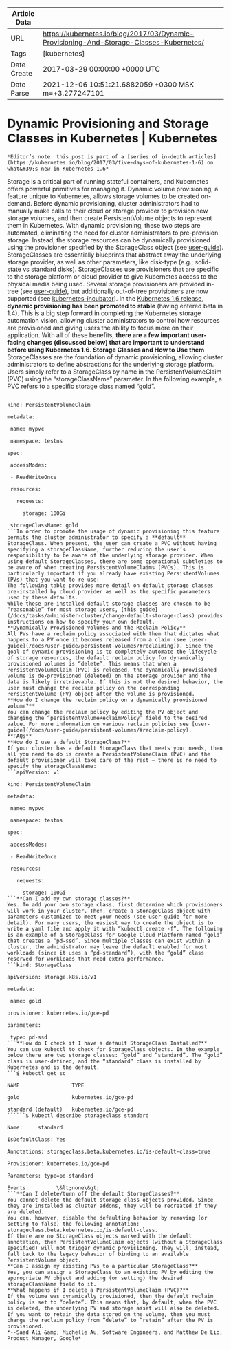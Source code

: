 |             Article Data             ||
| ----------------- | ----------------- |
| URL               | https://kubernetes.io/blog/2017/03/Dynamic-Provisioning-And-Storage-Classes-Kubernetes/        |
| Tags              | [kubernetes]       |
| Date Create       | 2017-03-29 00:00:00 &#43;0000 UTC |
| Date Parse        | 2021-12-06 10:51:21.6882059 &#43;0300 MSK m=&#43;3.277247101  |

#  Dynamic Provisioning and Storage Classes in Kubernetes  | Kubernetes

	
	
	
	
	*Editor’s note: this post is part of a [series of in-depth articles](https://kubernetes.io/blog/2017/03/five-days-of-kubernetes-1-6) on what&#39;s new in Kubernetes 1.6*
Storage is a critical part of running stateful containers, and Kubernetes offers powerful primitives for managing it. Dynamic volume provisioning, a feature unique to Kubernetes, allows storage volumes to be created on-demand. Before dynamic provisioning, cluster administrators had to manually make calls to their cloud or storage provider to provision new storage volumes, and then create PersistentVolume objects to represent them in Kubernetes. With dynamic provisioning, these two steps are automated, eliminating the need for cluster administrators to pre-provision storage. Instead, the storage resources can be dynamically provisioned using the provisioner specified by the StorageClass object (see [user-guide](/docs/user-guide/persistent-volumes/index#storageclasses)). StorageClasses are essentially blueprints that abstract away the underlying storage provider, as well as other parameters, like disk-type (e.g.; solid-state vs standard disks).
StorageClasses use provisioners that are specific to the storage platform or cloud provider to give Kubernetes access to the physical media being used. Several storage provisioners are provided in-tree (see [user-guide](/docs/user-guide/persistent-volumes/index#provisioner)), but additionally out-of-tree provisioners are now supported (see [kubernetes-incubator](https://github.com/kubernetes-incubator/external-storage)).
In the [Kubernetes 1.6 release](https://kubernetes.io/blog/2017/03/kubernetes-1-6-multi-user-multi-workloads-at-scale), **dynamic provisioning has been promoted to stable** (having entered beta in 1.4). This is a big step forward in completing the Kubernetes storage automation vision, allowing cluster administrators to control how resources are provisioned and giving users the ability to focus more on their application. With all of these benefits, **there are a few important user-facing changes (discussed below) that are important to understand before using Kubernetes 1.6**.
**Storage Classes and How to Use them**
StorageClasses are the foundation of dynamic provisioning, allowing cluster administrators to define abstractions for the underlying storage platform. Users simply refer to a StorageClass by name in the PersistentVolumeClaim (PVC) using the “storageClassName” parameter.
In the following example, a PVC refers to a specific storage class named “gold”.
```apiVersion: v1

kind: PersistentVolumeClaim

metadata:

 name: mypvc

 namespace: testns

spec:

 accessModes:

 - ReadWriteOnce

 resources:

   requests:

     storage: 100Gi

 storageClassName: gold
```In order to promote the usage of dynamic provisioning this feature permits the cluster administrator to specify a **default** StorageClass. When present, the user can create a PVC without having specifying a storageClassName, further reducing the user’s responsibility to be aware of the underlying storage provider. When using default StorageClasses, there are some operational subtleties to be aware of when creating PersistentVolumeClaims (PVCs). This is particularly important if you already have existing PersistentVolumes (PVs) that you want to re-use:
The following table provides more detail on default storage classes pre-installed by cloud provider as well as the specific parameters used by these defaults.
While these pre-installed default storage classes are chosen to be “reasonable” for most storage users, [this guide](/docs/tasks/administer-cluster/change-default-storage-class) provides instructions on how to specify your own default.
**Dynamically Provisioned Volumes and the Reclaim Policy**
All PVs have a reclaim policy associated with them that dictates what happens to a PV once it becomes released from a claim (see [user-guide](/docs/user-guide/persistent-volumes/#reclaiming)). Since the goal of dynamic provisioning is to completely automate the lifecycle of storage resources, the default reclaim policy for dynamically provisioned volumes is “delete”. This means that when a PersistentVolumeClaim (PVC) is released, the dynamically provisioned volume is de-provisioned (deleted) on the storage provider and the data is likely irretrievable. If this is not the desired behavior, the user must change the reclaim policy on the corresponding PersistentVolume (PV) object after the volume is provisioned.
**How do I change the reclaim policy on a dynamically provisioned volume?**
You can change the reclaim policy by editing the PV object and changing the “persistentVolumeReclaimPolicy” field to the desired value. For more information on various reclaim policies see [user-guide](/docs/user-guide/persistent-volumes/#reclaim-policy).
**FAQs**
**How do I use a default StorageClass?**
If your cluster has a default StorageClass that meets your needs, then all you need to do is create a PersistentVolumeClaim (PVC) and the default provisioner will take care of the rest – there is no need to specify the storageClassName:
```apiVersion: v1

kind: PersistentVolumeClaim

metadata:

 name: mypvc

 namespace: testns

spec:

 accessModes:

 - ReadWriteOnce

 resources:

   requests:

     storage: 100Gi
```**Can I add my own storage classes?**
Yes. To add your own storage class, first determine which provisioners will work in your cluster. Then, create a StorageClass object with parameters customized to meet your needs (see user-guide for more detail). For many users, the easiest way to create the object is to write a yaml file and apply it with “kubectl create -f”. The following is an example of a StorageClass for Google Cloud Platform named “gold” that creates a “pd-ssd”. Since multiple classes can exist within a cluster, the administrator may leave the default enabled for most workloads (since it uses a “pd-standard”), with the “gold” class reserved for workloads that need extra performance.
```kind: StorageClass

apiVersion: storage.k8s.io/v1

metadata:

 name: gold

provisioner: kubernetes.io/gce-pd

parameters:

 type: pd-ssd
```**How do I check if I have a default StorageClass Installed?**
You can use kubectl to check for StorageClass objects. In the example below there are two storage classes: “gold” and “standard”. The “gold” class is user-defined, and the “standard” class is installed by Kubernetes and is the default.
```$ kubectl get sc

NAME                 TYPE

gold                 kubernetes.io/gce-pd   

standard (default)   kubernetes.io/gce-pd
``````$ kubectl describe storageclass standard

Name:     standard

IsDefaultClass: Yes

Annotations: storageclass.beta.kubernetes.io/is-default-class=true

Provisioner: kubernetes.io/gce-pd

Parameters: type=pd-standard

Events:         \&lt;none\&gt;
```**Can I delete/turn off the default StorageClasses?**
You cannot delete the default storage class objects provided. Since they are installed as cluster addons, they will be recreated if they are deleted.
You can, however, disable the defaulting behavior by removing (or setting to false) the following annotation: storageclass.beta.kubernetes.io/is-default-class.
If there are no StorageClass objects marked with the default annotation, then PersistentVolumeClaim objects (without a StorageClass specified) will not trigger dynamic provisioning. They will, instead, fall back to the legacy behavior of binding to an available PersistentVolume object.
**Can I assign my existing PVs to a particular StorageClass?**
Yes, you can assign a StorageClass to an existing PV by editing the appropriate PV object and adding (or setting) the desired storageClassName field to it.
**What happens if I delete a PersistentVolumeClaim (PVC)?**
If the volume was dynamically provisioned, then the default reclaim policy is set to “delete”. This means that, by default, when the PVC is deleted, the underlying PV and storage asset will also be deleted. If you want to retain the data stored on the volume, then you must change the reclaim policy from “delete” to “retain” after the PV is provisioned.
*--Saad Ali &amp; Michelle Au, Software Engineers, and Matthew De Lio, Product Manager, Google*


	

	



